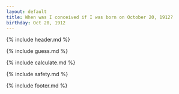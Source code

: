 ```yaml
---
layout: default
title: When was I conceived if I was born on October 20, 1912?
birthday: Oct 20, 1912
---
```


{% include header.md %}

{% include guess.md %}

{% include calculate.md %}

{% include safety.md %}

{% include footer.md %}



